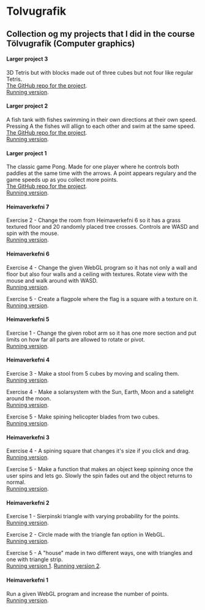 # Tolvugrafik

## Collection og my projects that I did in the course Tölvugrafík (Computer graphics)

#### Larger project 3

3D Tetris but with blocks made out of three cubes but not four like regular Tetris.  
[The GitHub repo for the project](https://github.com/jonnigs/Tolvugrafik_Verkefni_3).  
[Running version](https://notendur.hi.is/~jgs7/tolvugrafik/Verkefni%203/kubbar.html).

#### Larger project 2

A fish tank with fishes swimming in their own directions at their own speed. Pressing A the fishes will allign to each other and swim at the same speed.  
[The GitHub repo for the project](https://github.com/jonnigs/Verkefni_2).  
[Running version](https://notendur.hi.is/~jgs7/tolvugrafik/Verkefni%202/fish.html).

#### Larger project 1

The classic game Pong. Made for one player where he controls both paddles at the same time with the arrows. A point appears regulary and the game speeds up as you collect more points.  
[The GitHub repo for the project](https://github.com/jonnigs/Verkefni_1).  
[Running version](https://notendur.hi.is/~jgs7/tolvugrafik/Verkefni%201/v1.html).

#### Heimaverkefni 7

Exercise 2 - Change the room from Heimaverkefni 6 so it has a grass textured floor and 20 randomly placed tree crosses. Controls are WASD and spin with the mouse.  
[Running version](https://notendur.hi.is/~jgs7/tolvugrafik/Heimadaemi%207/VeggurGolf.html).

#### Heimaverkefni 6

Exercise 4 - Change the given WebGL program so it has not only a wall and floor but also four walls and a ceiling with textures. Rotate view with the mouse and walk around with WASD.  
[Running version](https://notendur.hi.is/~jgs7/tolvugrafik/Heimadaemi%206/VeggurGolf.html).

Exercise 5 - Create a flagpole where the flag is a square with a texture on it.  
[Running version](https://notendur.hi.is/~jgs7/tolvugrafik/Heimadaemi%206/fanastong.html).

#### Heimaverkefni 5

Exercise 1 - Change the given robot arm so it has one more section and put limits on how far all parts are allowed to rotate or pivot.  
[Running version](https://notendur.hi.is/~jgs7/tolvugrafik/Heimadaemi%205/robotArmHH.html).

#### Heimaverkefni 4

Exercise 3 - Make a stool from 5 cubes by moving and scaling them.  
[Running version](https://notendur.hi.is/~jgs7/tolvugrafik/Heimadaemi%204/daemi3/d3.html).

Exercise 4 - Make a solarsystem with the Sun, Earth, Moon and a satelight around the moon.  
[Running version](https://notendur.hi.is/~jgs7/tolvugrafik/Heimadaemi%204/daemi4/solkerfi.html).

Exercise 5 - Make spining helicopter blades from two cubes.  
[Running version](https://notendur.hi.is/~jgs7/tolvugrafik/Heimadaemi%204/daemi5/d5.html).

#### Heimaverkefni 3

Exercise 4 - A spining square that changes it's size if you click and drag.  
[Running version](https://notendur.hi.is/~jgs7/tolvugrafik/Heimadaemi%203/daemi%204/rotatingSquare.html).

Exercise 5 - Make a function that makes an object keep spinning once the user spins and lets go. Slowly the spin fades out and the object returns to normal.  
[Running version](https://notendur.hi.is/~jgs7/tolvugrafik/Heimadaemi%203/daemi%205/hhpyramid.html).

#### Heimaverkefni 2

Exercise 1 - Sierpinski triangle with varying probability for the points.  
[Running version](https://notendur.hi.is/~jgs7/tolvugrafik/Heimadaemi%202/daemi1b/gasket1.html).

Exercise 2 - Circle made with the triangle fan option in WebGL.  
[Running version](https://notendur.hi.is/~jgs7/tolvugrafik/Heimadaemi%202/daemi2/circlefan.html).

Exercise 5 - A "house" made in two different ways, one with triangles and one with triangle strip.  
[Running version 1](https://notendur.hi.is/~jgs7/tolvugrafik/Heimadaemi%202/daemi5/d5.html).
[Running version 2](https://notendur.hi.is/~jgs7/tolvugrafik/Heimadaemi%202/daemi5/d5b.html).

#### Heimaverkefni 1

Run a given WebGL program and increase the number of points.  
[Running version](https://notendur.hi.is/~jgs7/tolvugrafik/Heimadaemi%201/gasket1.html).
